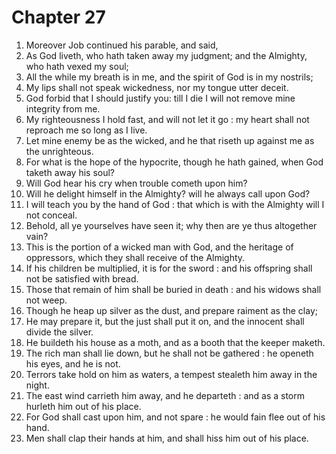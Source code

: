 # Chapter 27

1. Moreover Job continued his parable, and said,
2. As God liveth, who hath taken away my judgment; and the Almighty, who hath vexed my soul;
3. All the while my breath is in me, and the spirit of God is in my nostrils;
4. My lips shall not speak wickedness, nor my tongue utter deceit.
5. God forbid that I should justify you: till I die I will not remove mine integrity from me.
6. My righteousness I hold fast, and will not let it go : my heart shall not reproach me so long as I live.
7. Let mine enemy be as the wicked, and he that riseth up against me as the unrighteous.
8. For what is the hope of the hypocrite, though he hath gained, when God taketh away his soul?
9. Will God hear his cry when trouble cometh upon him?
10. Will he delight himself in the Almighty? will he always call upon God?
11. I will teach you by the hand of God : that which is with the Almighty will I not conceal.
12. Behold, all ye yourselves have seen it; why then are ye thus altogether vain?
13. This is the portion of a wicked man with God, and the heritage of oppressors, which they shall receive of the Almighty.
14. If his children be multiplied, it is for the sword : and his offspring shall not be satisfied with bread.
15. Those that remain of him shall be buried in death : and his widows shall not weep.
16. Though he heap up silver as the dust, and prepare raiment as the clay;
17. He may prepare it, but the just shall put it on, and the innocent shall divide the silver.
18. He buildeth his house as a moth, and as a booth that the keeper maketh.
19. The rich man shall lie down, but he shall not be gathered : he openeth his eyes, and he is not.
20. Terrors take hold on him as waters, a tempest stealeth him away in the night.
21. The east wind carrieth him away, and he departeth : and as a storm hurleth him out of his place.
22. For God shall cast upon him, and not spare : he would fain flee out of his hand.
23. Men shall clap their hands at him, and shall hiss him out of his place.

